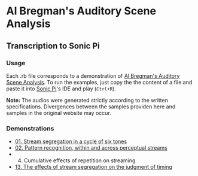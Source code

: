 # Al Bregman's Auditory Scene Analysis
## Transcription to Sonic Pi


### Usage

Each .rb file corresponds to a demonstration of [Al Bregman's Auditory Scene Analysis](http://webpages.mcgill.ca/staff/Group2/abregm1/web/downloadstoc.htm). To run the examples, just copy the the content of a file and paste it into [Sonic Pi](http://sonic-pi.net)'s IDE and play (`Ctrl+R`). 

**Note:** The audios were generated strictly according to the written specifications. Divergences between the samples providen here and samples in the original website may occur.


### Demonstrations

* [01. Stream segregation in a cycle of six tones](audios/1a.mp3)
* [02. Pattern recognition, within and across perceptual streams](audios/2a.mp3)
* 04. Cumulative effects of repetition on streaming
* [13. The effects of stream segregation on the judgment of timing](audios/13a.mp3)
